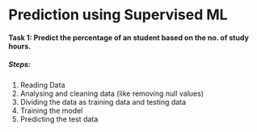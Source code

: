 # Prediction using Supervised ML

#### Task 1: Predict the percentage of an student based on the no. of study hours.

##### Steps:
1. Reading Data 
2. Analysing and cleaning data (like removing null values) 
3. Dividing the data as training data and testing data
4. Training the model
5. Predicting the test data